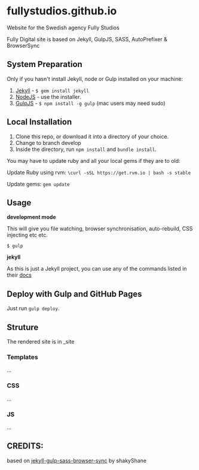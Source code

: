 fullystudios.github.io
=============================
Website for the Swedish agency Fully Studios

Fully Digital site is based on Jekyll, GulpJS, SASS, AutoPrefixer &amp; BrowserSync


## System Preparation
Only if you hasn't install Jekyll, node or Gulp installed on your machine:

1. [Jekyll](http://jekyllrb.com/) - `$ gem install jekyll`
2. [NodeJS](http://nodejs.org) - use the installer.
3. [GulpJS](https://github.com/gulpjs/gulp) - `$ npm install -g gulp` (mac users may need sudo)

## Local Installation

1. Clone this repo, or download it into a directory of your choice.
2. Change to branch develop 
3. Inside the directory, run `npm install` and `bundle install`.

You may have to update ruby and all your local gems if they are to old:

Update Ruby using rvm:
```\curl -sSL https://get.rvm.io | bash -s stable```

Update gems:
```gem update```
 

## Usage

**development mode**

This will give you file watching, browser synchronisation, auto-rebuild, CSS injecting etc etc.

```shell
$ gulp
```

**jekyll**

As this is just a Jekyll project, you can use any of the commands listed in their [docs](http://jekyllrb.com/docs/usage/)

## Deploy with Gulp and GitHub Pages

Just run `gulp deploy`.


## Struture

The rendered site is in _site

### Templates

...

### CSS

...

### JS

...


## CREDITS:

based on [jekyll-gulp-sass-browser-sync](https://github.com/shakyShane/jekyll-gulp-sass-browser-sync) by shakyShane